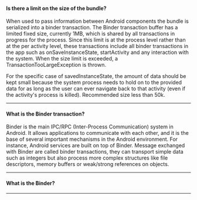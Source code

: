 #### Is there a limit on the size of the bundle?

When used to pass information between Android components the bundle is serialized into a binder transaction.
The Binder transaction buffer has a limited fixed size, currently 1MB, which is shared by all transactions in progress for the process. 
Since this limit is at the process level rather than at the per activity level, these transactions 
include all binder transactions in the app such as onSaveInstanceState, startActivity and any interaction with the system. 
When the size limit is exceeded, a TransactionTooLargeException is thrown.

For the specific case of savedInstanceState, the amount of data should be kept small because 
the system process needs to hold on to the provided data for as long as the user can ever navigate back to that activity 
(even if the activity's process is killed). Recommended size less than 50k.

***
#### What is the Binder transaction?
Binder is the main IPC/RPC (Inter-Process Communication) system in Android. 
It allows applications to communicate with each other, and it is the base of several important mechanisms in the Android environment. 
For instance, Android services are built on top of Binder.
Message exchanged with Binder are called binder transactions, they can transport simple data 
such as integers but also process more complex structures like file descriptors, 
memory buffers or weak/strong references on objects.

***
#### What is the Binder?

***



